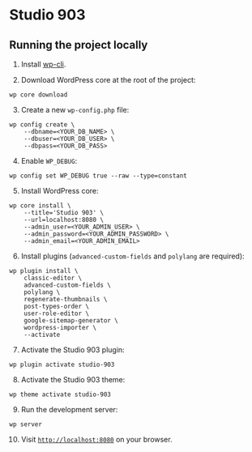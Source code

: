 # Studio 903

## Running the project locally

1. Install [wp-cli](https://wp-cli.org/#installing).

2. Download WordPress core at the root of the project:

```
wp core download
```

3. Create a new `wp-config.php` file:

```
wp config create \
    --dbname=<YOUR_DB_NAME> \
    --dbuser=<YOUR_DB_USER> \
    --dbpass=<YOUR_DB_PASS>
```

4. Enable `WP_DEBUG`:

```
wp config set WP_DEBUG true --raw --type=constant
```

5. Install WordPress core:

```
wp core install \
    --title='Studio 903' \
    --url=localhost:8080 \
    --admin_user=<YOUR_ADMIN_USER> \
    --admin_password=<YOUR_ADMIN_PASSWORD> \
    --admin_email=<YOUR_ADMIN_EMAIL>
```

6. Install plugins (`advanced-custom-fields` and `polylang` are required):

```
wp plugin install \
    classic-editor \
    advanced-custom-fields \
    polylang \
    regenerate-thumbnails \
    post-types-order \
    user-role-editor \
    google-sitemap-generator \
    wordpress-importer \
    --activate
```

7. Activate the Studio 903 plugin:

```
wp plugin activate studio-903
```

8. Activate the Studio 903 theme:

```
wp theme activate studio-903
```

9. Run the development server:

```
wp server
```

10. Visit [`http://localhost:8080`](http://localhost:8080) on your browser.
